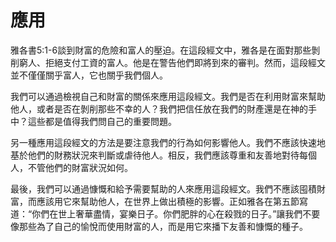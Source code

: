 # 應用

雅各書5:1-6談到財富的危險和富人的壓迫。在這段經文中，雅各是在面對那些剝削窮人、拒絕支付工資的富人。他是在警告他們即將到來的審判。然而，這段經文並不僅僅關乎富人，它也關乎我們個人。

我們可以通過檢視自己和財富的關係來應用這段經文。我們是否在利用財富來幫助他人，或者是否在剝削那些不幸的人？我們把信任放在我們的財產還是在神的手中？這些都是值得我們問自己的重要問題。

另一種應用這段經文的方法是要注意我們的行為如何影響他人。我們不應該快速地基於他們的財務狀況來判斷或虐待他人。相反，我們應該尊重和友善地對待每個人，不管他們的財富狀況如何。

最後，我們可以通過慷慨和給予需要幫助的人來應用這段經文。我們不應該囤積財富，而應該用它來幫助他人，在世界上做出積極的影響。正如雅各在第五節寫道：“你們在世上奢華盡情，宴樂日子。你們肥胖的心在殺戮的日子。”讓我們不要像那些為了自己的愉悅而使用財富的人，而是用它來播下友善和慷慨的種子。